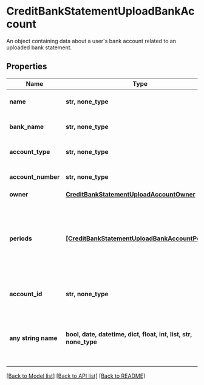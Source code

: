 # CreditBankStatementUploadBankAccount

An object containing data about a user's bank account related to an uploaded bank statement.

## Properties
Name | Type | Description | Notes
------------ | ------------- | ------------- | -------------
**name** | **str, none_type** | The name of the bank account | 
**bank_name** | **str, none_type** | The name of the bank institution. | 
**account_type** | **str, none_type** | The type of the bank account. | 
**account_number** | **str, none_type** | The bank account number. | 
**owner** | [**CreditBankStatementUploadAccountOwner**](CreditBankStatementUploadAccountOwner.md) |  | 
**periods** | [**[CreditBankStatementUploadBankAccountPeriod]**](CreditBankStatementUploadBankAccountPeriod.md) | An array of period objects, containing more data on the overall period of the statement. | 
**account_id** | **str, none_type** | The unique id of the bank account | 
**any string name** | **bool, date, datetime, dict, float, int, list, str, none_type** | any string name can be used but the value must be the correct type | [optional]

[[Back to Model list]](../README.md#documentation-for-models) [[Back to API list]](../README.md#documentation-for-api-endpoints) [[Back to README]](../README.md)


